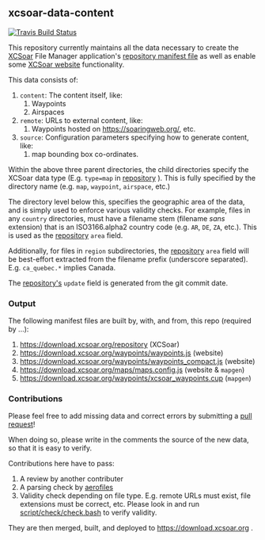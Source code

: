 ## xcsoar-data-content

[![Travis Build Status](https://img.shields.io/travis/XCSoar/xcsoar-data-content/master.svg)](https://travis-ci.org/XCSoar/xcsoar-data-content)

This repository currently maintains all the data necessary to create the [XCSoar](https://xcsoar.org)
File Manager application's [repository manifest file](http://download.xcsoar.org/repository) as well 
as enable some [XCSoar website](https://xcsoar.org/download/data.html) functionality.


This data consists of:

1. `content`: The content itself, like:
   1. Waypoints
   2. Airspaces
2. `remote`: URLs to external content, like:
   1. Waypoints hosted on https://soaringweb.org/, etc.
3. `source`: Configuration parameters specifying how to generate content, like:
   1. map bounding box co-ordinates.

Within the above three parent directories, the child directories specify the XCSoar data type
(E.g.  `type=map` in [repository](http://download.xcsoar.org/repository) ).
This is fully specified by the directory name (e.g. `map`, `waypoint`, `airspace`, etc.) 

The directory level below this, specifies the geographic area of the data, and is simply used to enforce various 
validity checks.
For example, files in any `country` directories, must have a filename stem (filename *sans* extension) that is an
ISO3166.alpha2 country code (e.g. `AR`, `DE`, `ZA`, etc.).
This is used as the [repository](http://download.xcsoar.org/repository) `area` field.

Additionally, for files in `region` subdirectories, the [repository](http://download.xcsoar.org/repository) `area` 
field will be best-effort extracted from the filename prefix (underscore separated).
E.g. `ca_quebec.*` implies Canada.

The [repository's](http://download.xcsoar.org/repository) `update` field is generated from the git commit date.


### Output

The following manifest files are built by, with, and from, this repo (required by ...):

1. https://download.xcsoar.org/repository (XCSoar)
1. https://download.xcsoar.org/waypoints/waypoints.js (website)
1. https://download.xcsoar.org/waypoints/waypoints_compact.js (website)
1. https://download.xcsoar.org/maps/maps.config.js (website & `mapgen`)
1. https://download.xcsoar.org/waypoints/xcsoar_waypoints.cup (`mapgen`)



### Contributions

Please feel free to add missing data and correct errors by submitting a
[pull request](https://help.github.com/en/articles/creating-a-pull-request)!

When doing so, please write in the comments the source of the new  data, so that it is easy to verify.

Contributions here have to pass:

1. A review by another contributer 
2. A parsing check by [aerofiles](https://github.com/Turbo87/aerofiles)
3. Validity check depending on file type. E.g. remote URLs must exist, file extensions must be correct, etc. 
Please look in and run [script/check/check.bash](script/check/check.bash) to verify validity. 

They are then merged, built, and deployed to https://download.xcsoar.org .
